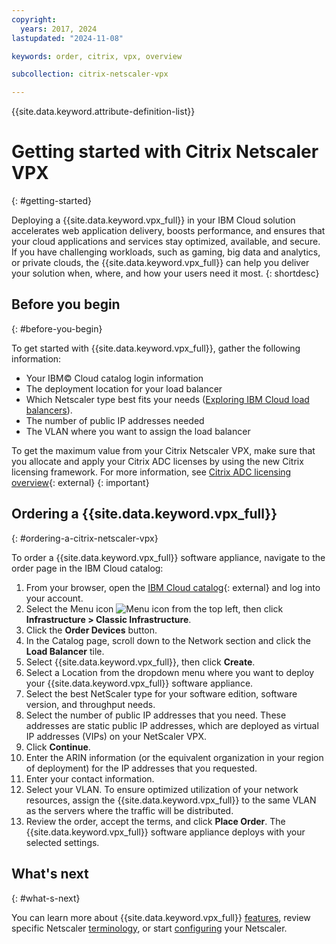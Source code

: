 ```yaml
---
copyright:
  years: 2017, 2024
lastupdated: "2024-11-08"

keywords: order, citrix, vpx, overview

subcollection: citrix-netscaler-vpx

---
```


{{site.data.keyword.attribute-definition-list}}

# Getting started with Citrix Netscaler VPX
{: #getting-started}

Deploying a {{site.data.keyword.vpx_full}} in your IBM Cloud solution accelerates web application delivery, boosts performance, and ensures that your cloud applications and services stay optimized, available, and secure. If you have challenging workloads, such as gaming, big data and analytics, or private clouds, the {{site.data.keyword.vpx_full}} can help you deliver your solution when, where, and how your users need it most.
{: shortdesc}

## Before you begin
{: #before-you-begin}

To get started with {{site.data.keyword.vpx_full}}, gather the following information:

* Your IBM© Cloud catalog login information
* The deployment location for your load balancer
* Which Netscaler type best fits your needs ([Exploring IBM Cloud load balancers](/docs/loadbalancer-service?topic=loadbalancer-service-explore)).
* The number of public IP addresses needed
* The VLAN where you want to assign the load balancer

To get the maximum value from your Citrix Netscaler VPX, make sure that you allocate and apply your Citrix ADC licenses by using the new Citrix licensing framework. For more information, see [Citrix ADC licensing overview](https://docs.netscaler.com/en-us/citrix-adc/current-release/getting-started-with-citrix-adc.html){: external}
{: important}

## Ordering a {{site.data.keyword.vpx_full}}
{: #ordering-a-citrix-netscaler-vpx}

To order a {{site.data.keyword.vpx_full}} software appliance, navigate to the order page in the IBM Cloud catalog:

1. From your browser, open the [IBM Cloud catalog](/login){: external} and log into your account.
2. Select the Menu icon ![Menu icon](../../icons/icon_hamburger.svg) from the top left, then click **Infrastructure > Classic Infrastructure**.
3. Click the **Order Devices** button.
4. In the Catalog page, scroll down to the Network section and click the **Load Balancer** tile.
5. Select {{site.data.keyword.vpx_full}}, then click **Create**.
6. Select a Location from the dropdown menu where you want to deploy your {{site.data.keyword.vpx_full}} software appliance.
7. Select the best NetScaler type for your software edition, software version, and throughput needs.
8. Select the number of public IP addresses that you need.
   These addresses are static public IP addresses, which are deployed as virtual IP addresses (VIPs) on your NetScaler VPX.
9. Click **Continue**.
10. Enter the ARIN information (or the equivalent organization in your region of deployment) for the IP addresses that you requested.
11. Enter your contact information.
12. Select your VLAN.
   To ensure optimized utilization of your network resources, assign the {{site.data.keyword.vpx_full}} to the same VLAN as the servers where the traffic will be distributed.
13. Review the order, accept the terms, and click **Place Order**. The {{site.data.keyword.vpx_full}} software appliance deploys with your selected settings.

## What's next
{: #what-s-next}

You can learn more about {{site.data.keyword.vpx_full}} [features](/docs/citrix-netscaler-vpx?topic=citrix-netscaler-vpx-about-citrix-netscaler-vpx), review specific Netscaler [terminology](/docs/citrix-netscaler-vpx?topic=citrix-netscaler-vpx-citrix-netscaler-vpx-terminology), or start [configuring](/docs/citrix-netscaler-vpx?topic=citrix-netscaler-vpx-basic-load-balancing-configuration) your Netscaler.
